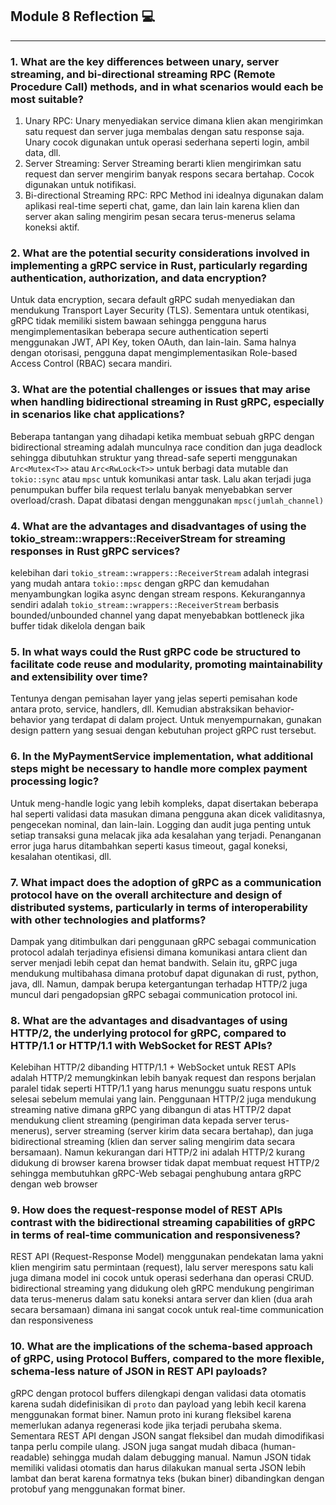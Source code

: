 ## Module 8 Reflection 💻
---

### 1. What are the key differences between unary, server streaming, and bi-directional streaming RPC (Remote Procedure Call) methods, and in what scenarios would each be most suitable?
1. Unary RPC: Unary menyediakan service dimana klien akan mengirimkan satu request dan server juga membalas dengan satu response saja. Unary cocok digunakan untuk operasi sederhana seperti login, ambil data, dll.
2. Server Streaming: Server Streaming berarti klien mengirimkan satu request dan server mengirim banyak respons secara bertahap. Cocok digunakan untuk notifikasi.
3. Bi-directional Streaming RPC: RPC Method ini idealnya digunakan dalam aplikasi real-time seperti chat, game, dan lain lain karena klien dan server akan saling mengirim pesan secara terus-menerus selama koneksi aktif.

### 2. What are the potential security considerations involved in implementing a gRPC service in Rust, particularly regarding authentication, authorization, and data encryption?
Untuk data encryption, secara default gRPC sudah menyediakan dan mendukung Transport Layer Security (TLS). Sementara untuk otentikasi, gRPC tidak memiliki sistem bawaan sehingga pengguna harus mengimplementasikan beberapa secure authentication seperti menggunakan JWT, API Key, token OAuth, dan lain-lain. Sama halnya dengan otorisasi, pengguna dapat mengimplementasikan Role-based Access Control (RBAC) secara mandiri.

### 3. What are the potential challenges or issues that may arise when handling bidirectional streaming in Rust gRPC, especially in scenarios like chat applications?
Beberapa tantangan yang dihadapi ketika membuat sebuah gRPC dengan bidirectional streaming adalah munculnya race condition dan juga deadlock sehingga dibutuhkan struktur yang thread-safe seperti menggunakan `Arc<Mutex<T>>` atau `Arc<RwLock<T>>` untuk berbagi data mutable dan `tokio::sync` atau `mpsc` untuk komunikasi antar task. Lalu akan terjadi juga penumpukan buffer bila request terlalu banyak menyebabkan server overload/crash. Dapat dibatasi dengan menggunakan `mpsc(jumlah_channel)`

### 4. What are the advantages and disadvantages of using the tokio_stream::wrappers::ReceiverStream for streaming responses in Rust gRPC services?
kelebihan dari `tokio_stream::wrappers::ReceiverStream` adalah integrasi yang mudah antara `tokio::mpsc` dengan gRPC dan kemudahan menyambungkan logika async dengan stream respons. Kekurangannya sendiri adalah `tokio_stream::wrappers::ReceiverStream` berbasis bounded/unbounded channel yang dapat menyebabkan bottleneck jika buffer tidak dikelola dengan baik

### 5. In what ways could the Rust gRPC code be structured to facilitate code reuse and modularity, promoting maintainability and extensibility over time?
Tentunya dengan pemisahan layer yang jelas seperti pemisahan kode antara proto, service, handlers, dll. Kemudian abstraksikan behavior-behavior yang terdapat di dalam project. Untuk menyempurnakan, gunakan design pattern yang sesuai dengan kebutuhan project gRPC rust tersebut.

### 6. In the MyPaymentService implementation, what additional steps might be necessary to handle more complex payment processing logic?
Untuk meng-handle logic yang lebih kompleks, dapat disertakan beberapa hal seperti validasi data masukan dimana pengguna akan dicek validitasnya, pengecekan nominal, dan lain-lain. Logging dan audit juga penting untuk setiap transaksi guna melacak jika ada kesalahan yang terjadi. Penanganan error juga harus ditambahkan seperti kasus timeout, gagal koneksi, kesalahan otentikasi, dll.

### 7. What impact does the adoption of gRPC as a communication protocol have on the overall architecture and design of distributed systems, particularly in terms of interoperability with other technologies and platforms?
Dampak yang ditimbulkan dari penggunaan gRPC sebagai communication protocol adalah terjadinya efisiensi dimana komunikasi antara client dan server menjadi lebih cepat dan hemat bandwith. Selain itu, gRPC juga mendukung multibahasa dimana protobuf dapat digunakan di rust, python, java, dll. Namun, dampak berupa ketergantungan terhadap HTTP/2 juga muncul dari pengadopsian gRPC sebagai communication protocol ini.

### 8. What are the advantages and disadvantages of using HTTP/2, the underlying protocol for gRPC, compared to HTTP/1.1 or HTTP/1.1 with WebSocket for REST APIs?
Kelebihan HTTP/2 dibanding HTTP/1.1 + WebSocket untuk REST APIs adalah HTTP/2 memungkinkan lebih banyak request dan respons berjalan paralel tidak seperti HTTP/1.1 yang harus menunggu suatu respons untuk selesai sebelum memulai yang lain. Penggunaan HTTP/2 juga mendukung streaming native dimana gRPC yang dibangun di atas HTTP/2 dapat mendukung client streaming (pengiriman data kepada server terus-menerus), server streaming (server kirim data secara bertahap), dan juga bidirectional streaming (klien dan server saling mengirim data secara bersamaan). Namun kekurangan dari HTTP/2 ini adalah HTTP/2 kurang didukung di browser karena browser tidak dapat membuat request HTTP/2 sehingga membutuhkan gRPC-Web sebagai penghubung antara gRPC dengan web browser

### 9. How does the request-response model of REST APIs contrast with the bidirectional streaming capabilities of gRPC in terms of real-time communication and responsiveness?
REST API (Request-Response Model) menggunakan pendekatan lama yakni klien mengirim satu permintaan (request), lalu server merespons satu kali juga dimana model ini cocok untuk operasi sederhana dan operasi CRUD. bidirectional streaming yang didukung oleh gRPC mendukung pengiriman data terus-menerus dalam satu koneksi antara server dan klien (dua arah secara bersamaan) dimana ini sangat cocok untuk real-time communication dan responsiveness

### 10. What are the implications of the schema-based approach of gRPC, using Protocol Buffers, compared to the more flexible, schema-less nature of JSON in REST API payloads?
gRPC dengan protocol buffers dilengkapi dengan validasi data otomatis karena sudah didefinisikan di `proto` dan payload yang lebih kecil karena menggunakan format biner. Namun proto ini kurang fleksibel karena memerlukan adanya regenerasi kode jika terjadi perubaha skema. Sementara REST API dengan JSON sangat fleksibel dan mudah dimodifikasi tanpa perlu compile ulang. JSON juga sangat mudah dibaca (human-readable) sehingga mudah dalam debugging manual. Namun JSON tidak memiliki validasi otomatis dan harus dilakukan manual serta JSON lebih lambat dan berat karena formatnya teks (bukan biner) dibandingkan dengan protobuf yang menggunakan format biner.




